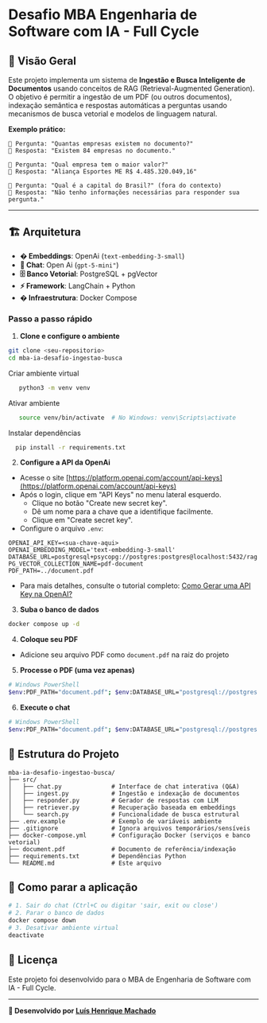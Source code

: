 # Desafio MBA Engenharia de Software com IA - Full Cycle

## 🎯 Visão Geral

Este projeto implementa um sistema de **Ingestão e Busca Inteligente de Documentos** usando conceitos de RAG (Retrieval-Augmented Generation). O objetivo é permitir a ingestão de um PDF (ou outros documentos), indexação semântica e respostas automáticas a perguntas usando mecanismos de busca vetorial e modelos de linguagem natural.



**Exemplo prático:**
```
💬 Pergunta: "Quantas empresas existem no documento?"
🤖 Resposta: "Existem 84 empresas no documento."

💬 Pergunta: "Qual empresa tem o maior valor?"
🤖 Resposta: "Aliança Esportes ME R$ 4.485.320.049,16"

💬 Pergunta: "Qual é a capital do Brasil?" (fora do contexto)
🤖 Resposta: "Não tenho informações necessárias para responder sua pergunta."
```
---


## 🏗️ Arquitetura

- **� Embeddings**: OpenAi (`text-embedding-3-small`)
- **💬 Chat**: Open Ai (`gpt-5-mini"`)  
- **🗄️ Banco Vetorial**: PostgreSQL + pgVector
- **⚡ Framework**: LangChain + Python
- **� Infraestrutura**: Docker Compose


### Passo a passo rápido

1. **Clone e configure o ambiente**
```bash
git clone <seu-repositorio>
cd mba-ia-desafio-ingestao-busca
   ```
Criar ambiente virtual
```bash
   python3 -m venv venv
   ```

Ativar ambiente
```bash
   source venv/bin/activate  # No Windows: venv\Scripts\activate
   ```

Instalar dependências
```bash
  pip install -r requirements.txt
   ```

2. **Configure a API da OpenAi**
- Acesse o site  [https://platform.openai.com/account/api-keys](https://platform.openai.com/account/api-keys)
- Após o login, clique em "API Keys" no menu lateral esquerdo.
   - Clique no botão "Create new secret key".
   - Dê um nome para a chave que a identifique facilmente.
   - Clique em "Create secret key".
- Configure o arquivo `.env`:
```env
OPENAI_API_KEY=<sua-chave-aqui>
OPENAI_EMBEDDING_MODEL='text-embedding-3-small'
DATABASE_URL=postgresql+psycopg://postgres:postgres@localhost:5432/rag
PG_VECTOR_COLLECTION_NAME=pdf-document
PDF_PATH=../document.pdf
```
- Para mais detalhes, consulte o tutorial completo: [Como Gerar uma API Key na OpenAI?](https://hub.asimov.academy/tutorial/como-gerar-uma-api-key-na-openai/)


3. **Suba o banco de dados**
```bash
docker compose up -d
```

4. **Coloque seu PDF**
- Adicione seu arquivo PDF como `document.pdf` na raiz do projeto

5. **Processe o PDF (uma vez apenas)**
```bash
# Windows PowerShell
$env:PDF_PATH="document.pdf"; $env:DATABASE_URL="postgresql://postgres:postgres@localhost:5432/rag"; $env:PG_VECTOR_COLLECTION_NAME="pdf_documents"; venv\Scripts\python.exe src\ingest.py
```

6. **Execute o chat**
```bash
# Windows PowerShell  
$env:PDF_PATH="document.pdf"; $env:DATABASE_URL="postgresql://postgres:postgres@localhost:5432/rag"; $env:PG_VECTOR_COLLECTION_NAME="pdf_documents"; venv\Scripts\python.exe src\chat.py
```



## 📁 Estrutura do Projeto

```
mba-ia-desafio-ingestao-busca/
├── src/
│   ├── chat.py              # Interface de chat interativa (Q&A)
│   ├── ingest.py            # Ingestão e indexação de documentos
│   ├── responder.py         # Gerador de respostas com LLM
│   ├── retriever.py         # Recuperação baseada em embeddings
│   └── search.py            # Funcionalidade de busca estrutural
├── .env.example             # Exemplo de variáveis ambiente
├── .gitignore               # Ignora arquivos temporários/sensíveis
├── docker-compose.yml       # Configuração Docker (serviços e banco vetorial)
├── document.pdf             # Documento de referência/indexação
├── requirements.txt         # Dependências Python
└── README.md                # Este arquivo
```



## 🛑 Como parar a aplicação

```bash
# 1. Sair do chat (Ctrl+C ou digitar 'sair, exit ou close')
# 2. Parar o banco de dados
docker compose down
# 3. Desativar ambiente virtual  
deactivate
```

## 📝 Licença

Este projeto foi desenvolvido para o MBA de Engenharia de Software com IA - Full Cycle.

---

**🚀 Desenvolvido por [Luís Henrique Machado](https://github.com/lhfam97)**
